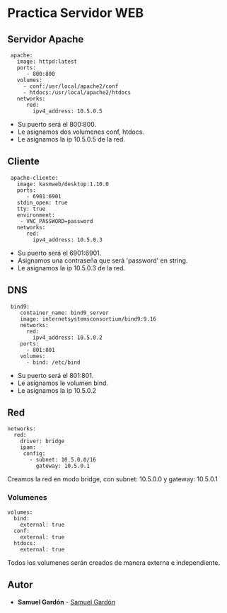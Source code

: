 # Practica Servidor WEB

## Servidor Apache
~~~
 apache:
   image: httpd:latest
   ports:
      - 800:800
   volumes:
     - conf:/usr/local/apache2/conf
     - htdocs:/usr/local/apache2/htdocs
   networks:
      red:
        ipv4_address: 10.5.0.5 
~~~
* Su puerto será el 800:800.
* Le asignamos dos volumenes conf, htdocs.
* Le asignamos la ip 10.5.0.5 de la red.

## Cliente
~~~
 apache-cliente:
   image: kasmweb/desktop:1.10.0
   ports:
      - 6901:6901
   stdin_open: true  
   tty: true         
   environment:
    - VNC_PASSWORD=password 
   networks:
      red:
        ipv4_address: 10.5.0.3 
~~~
* Su puerto será el 6901:6901.
* Asignamos una contraseña que será 'password' en string.
* Le asignamos la ip 10.5.0.3 de la red.

## DNS
~~~
 bind9:
    container_name: bind9_server
    image: internetsystemsconsortium/bind9:9.16
    networks:
      red:
        ipv4_address: 10.5.0.2
    ports:
      - 801:801
    volumes:
      - bind: /etc/bind
~~~
* Su puerto será el 801:801.
* Le asignamos le volumen bind.
* Le asignamos la ip 10.5.0.2

## Red
~~~
networks:
  red:
    driver: bridge
    ipam:
     config:
       - subnet: 10.5.0.0/16
         gateway: 10.5.0.1
~~~
Creamos la red en modo bridge, con subnet: 10.5.0.0 y gateway: 10.5.0.1

### Volumenes
~~~
volumes:
  bind:
    external: true
  conf:
    external: true
  htdocs:
    external: true
~~~
Todos los volumenes serán creados de manera externa e independiente.

## Autor
* **Samuel Gardón** - [Samuel Gardón](https://github.com/Maxwellgp)